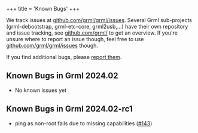 +++
title = 'Known Bugs'
+++

<p>We track issues at <a href="https://github.com/grml/grml/issues">github.com/grml/grml/issues</a>.
Several Grml sub-projects (grml-debootstrap, grml-etc-core, grml2usb,...) have their own repository and issue tracking,
see <a href="https://github.com/grml/">github.com/grml/</a> to get an overview. If you're unsure where to report an issue though,
feel free to use <a href="https://github.com/grml/grml/issues">github.com/grml/grml/issues</a> though.

<p>If you find additional bugs, please <a href="/bugs/">report them</a>.</p>

<h2>Known Bugs in Grml 2024.02</h2>

<ul>
  <li>No known issues yet</li>
</ul>

<h2>Known Bugs in Grml 2024.02-rc1</h2>

<ul>
  <li>ping as non-root fails due to missing capabilities (<a href="https://github.com/grml/grml-live/issues/143">#143</a>)</li>
</ul>
